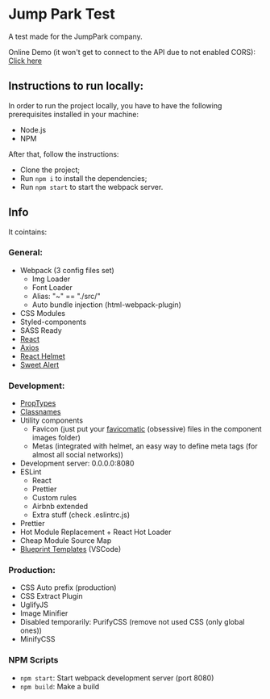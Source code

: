 # Jump Park Test
A test made for the JumpPark company.

Online Demo (it won't get to connect to the API due to not enabled CORS):  
[Click here](https://jump-park-test.netlify.com/)

## Instructions to run locally:
In order to run the project locally, you have to have the following prerequisites installed in your machine:
- Node.js
- NPM

After that, follow the instructions:
- Clone the project;
- Run `npm i` to install the dependencies;
- Run `npm start` to start the webpack server.

## Info
It cointains:

### **General:**
* Webpack (3 config files set)
   * Img Loader
   * Font Loader
   * Alias: "~" == "./src/"
   * Auto bundle injection (html-webpack-plugin)
* CSS Modules
* Styled-components
* SASS Ready
* [React](https://reactjs.org/)
* [Axios](https://github.com/axios/axios)
* [React Helmet](https://github.com/nfl/react-helmet)
* [Sweet Alert](https://sweetalert.js.org/)

### **Development:**
* [PropTypes](https://github.com/facebook/prop-types)
* [Classnames](https://github.com/JedWatson/classnames)
* Utility components
   * Favicon (just put your [favicomatic](http://www.favicomatic.com/) (obsessive) files in the component images folder)
   * Metas (integrated with helmet, an easy way to define meta tags (for almost all social networks))
* Development server: 0.0.0.0:8080
* ESLint
   * React
   * Prettier
   * Custom rules
   * Airbnb extended
   * Extra stuff (check .eslintrc.js)
* Prettier
* Hot Module Replacement + React Hot Loader
* Cheap Module Source Map
* [Blueprint Templates](https://marketplace.visualstudio.com/items?itemName=teamchilla.blueprint) (VSCode)

### **Production:**
* CSS Auto prefix (production)
* CSS Extract Plugin
* UglifyJS
* Image Minifier
* Disabled temporarily: PurifyCSS (remove not used CSS (only global ones))
* MinifyCSS

### **NPM Scripts**
* `npm start`: Start webpack development server (port 8080)
* `npm build`: Make a build
